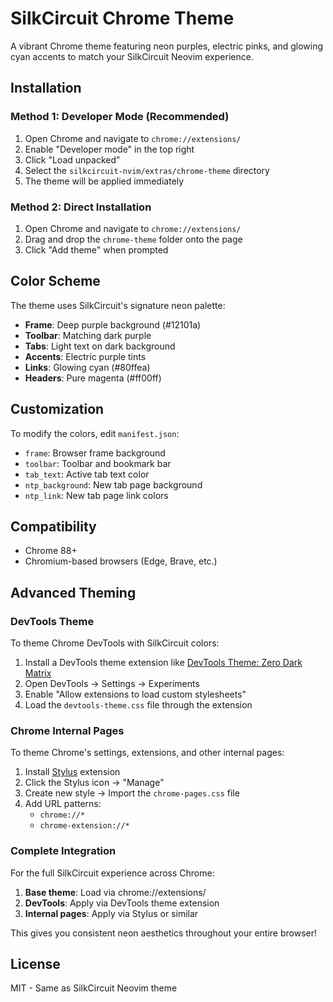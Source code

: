 # SilkCircuit Chrome Theme

A vibrant Chrome theme featuring neon purples, electric pinks, and glowing cyan accents to match your SilkCircuit Neovim experience.

## Installation

### Method 1: Developer Mode (Recommended)

1. Open Chrome and navigate to `chrome://extensions/`
2. Enable "Developer mode" in the top right
3. Click "Load unpacked"
4. Select the `silkcircuit-nvim/extras/chrome-theme` directory
5. The theme will be applied immediately

### Method 2: Direct Installation

1. Open Chrome and navigate to `chrome://extensions/`
2. Drag and drop the `chrome-theme` folder onto the page
3. Click "Add theme" when prompted

## Color Scheme

The theme uses SilkCircuit's signature neon palette:

- **Frame**: Deep purple background (#12101a)
- **Toolbar**: Matching dark purple
- **Tabs**: Light text on dark background
- **Accents**: Electric purple tints
- **Links**: Glowing cyan (#80ffea)
- **Headers**: Pure magenta (#ff00ff)

## Customization

To modify the colors, edit `manifest.json`:

- `frame`: Browser frame background
- `toolbar`: Toolbar and bookmark bar
- `tab_text`: Active tab text color
- `ntp_background`: New tab page background
- `ntp_link`: New tab page link colors

## Compatibility

- Chrome 88+
- Chromium-based browsers (Edge, Brave, etc.)

## Advanced Theming

### DevTools Theme

To theme Chrome DevTools with SilkCircuit colors:

1. Install a DevTools theme extension like [DevTools Theme: Zero Dark Matrix](https://chrome.google.com/webstore/detail/devtools-theme-zero-dark/bomhdjeadceaggdgfoefmpeafkjhegbo)
2. Open DevTools → Settings → Experiments
3. Enable "Allow extensions to load custom stylesheets"
4. Load the `devtools-theme.css` file through the extension

### Chrome Internal Pages

To theme Chrome's settings, extensions, and other internal pages:

1. Install [Stylus](https://chrome.google.com/webstore/detail/stylus/clngdbkpkpeebahjckkjfobafhncgmne) extension
2. Click the Stylus icon → "Manage"
3. Create new style → Import the `chrome-pages.css` file
4. Add URL patterns:
   - `chrome://*`
   - `chrome-extension://*`

### Complete Integration

For the full SilkCircuit experience across Chrome:

1. **Base theme**: Load via chrome://extensions/
2. **DevTools**: Apply via DevTools theme extension
3. **Internal pages**: Apply via Stylus or similar

This gives you consistent neon aesthetics throughout your entire browser!

## License

MIT - Same as SilkCircuit Neovim theme
